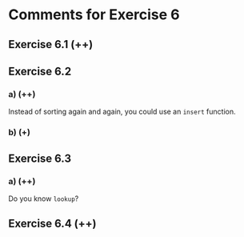 # Comments for Exercise 6

## Exercise 6.1 (++)

## Exercise 6.2
### a) (++)
Instead of sorting again and again, you could use an `insert` function.

### b) (+)

## Exercise 6.3
### a) (++)
Do you know `lookup`?

## Exercise 6.4 (++)
